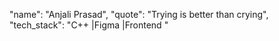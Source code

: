 "name": "Anjali Prasad",
"quote": "Trying is better than crying",
"tech_stack": "C++ |Figma |Frontend "